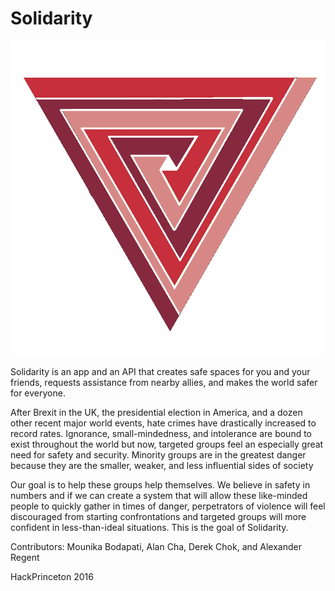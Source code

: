 # Solidarity

![alt text](https://github.com/Alan-Cha/Solidarity/blob/master/Misc/solidarity_launch_icon.png)

Solidarity is an app and an API that creates safe spaces for you and your friends, requests assistance from nearby allies, and makes the world safer for everyone.

After Brexit in the UK, the presidential election in America, and a dozen other recent major world events, hate crimes have drastically increased to record rates. Ignorance, small-mindedness, and intolerance are bound to exist throughout the world but now, targeted groups feel an especially great need for safety and security. Minority groups are in the greatest danger because they are the smaller, weaker, and less influential sides of society

Our goal is to help these groups help themselves. We believe in safety in numbers and if we can create a system that will allow these like-minded people to quickly gather in times of danger, perpetrators of violence will feel discouraged from starting confrontations and targeted groups will more confident in less-than-ideal situations. This is the goal of Solidarity.

Contributors: Mounika Bodapati, Alan Cha, Derek Chok, and Alexander Regent

HackPrinceton 2016
